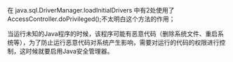 在 java.sql.DriverManager.loadInitialDrivers 中有2处使用了AccessController.doPrivileged();不太明白这个方法的作用；

当运行未知的Java程序的时候，该程序可能有恶意代码（删除系统文件、重启系统等），为了防止运行恶意代码对系统产生影响，需要对运行的代码的权限进行控制，这时候就要启用Java安全管理器。